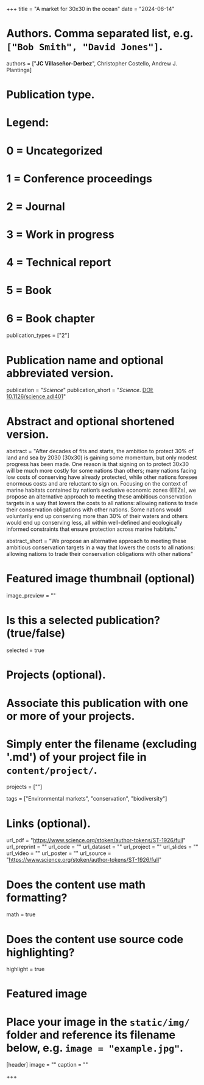 +++
title = "A market for 30x30 in the ocean"
date = "2024-06-14"

# Authors. Comma separated list, e.g. `["Bob Smith", "David Jones"]`.
authors = ["**JC Villaseñor-Derbez**", Christopher Costello, Andrew J. Plantinga]

# Publication type.
# Legend:
# 0 = Uncategorized
# 1 = Conference proceedings
# 2 = Journal
# 3 = Work in progress
# 4 = Technical report
# 5 = Book
# 6 = Book chapter
publication_types = ["2"]

# Publication name and optional abbreviated version.
publication = "*Science*"
publication_short = "*Science*. [DOI: 10.1126/science.adl401](https://doi.org/10.1126/science.adl4019)"

# Abstract and optional shortened version.
abstract = "After decades of fits and starts, the ambition to protect 30% of land and sea by 2030 (30x30) is gaining some momentum, but only modest progress has been made. One reason is that signing on to protect 30x30 will be much more costly for some nations than others; many nations facing low costs of conserving have already protected, while other nations foresee enormous costs and are reluctant to sign on. Focusing on the context of marine habitats contained by nation’s exclusive economic zones (EEZs), we propose an alternative approach to meeting these ambitious conservation targets in a way that lowers the costs to all nations: allowing nations to trade their conservation obligations with other nations. Some nations would voluntarily end up conserving more than 30% of their waters and others would end up conserving less, all within well-defined and ecologically informed constraints that ensure protection across marine habitats."

abstract_short = "We propose an alternative approach to meeting these ambitious conservation targets in a way that lowers the costs to all nations: allowing nations to trade their conservation obligations with other nations"

# Featured image thumbnail (optional)
image_preview = ""

# Is this a selected publication? (true/false)
selected = true

# Projects (optional).
#   Associate this publication with one or more of your projects.
#   Simply enter the filename (excluding '.md') of your project file in `content/project/`.
projects = [""]

tags = ["Environmental markets", "conservation", "biodiversity"]

# Links (optional).
url_pdf = "https://www.science.org/stoken/author-tokens/ST-1926/full"
url_preprint = ""
url_code = ""
url_dataset = ""
url_project = ""
url_slides = ""
url_video = ""
url_poster = ""
url_source = "https://www.science.org/stoken/author-tokens/ST-1926/full"

# Does the content use math formatting?
math = true

# Does the content use source code highlighting?
highlight = true

# Featured image
# Place your image in the `static/img/` folder and reference its filename below, e.g. `image = "example.jpg"`.
[header]
image = ""
caption = ""

+++
<script type="text/javascript" src="https://d1bxh8uas1mnw7.cloudfront.net/assets/embed.js"></script>
<div class='altmetric-embed' data-badge-type='donut' data-doi="10.1126/science.adl4019"></div>
